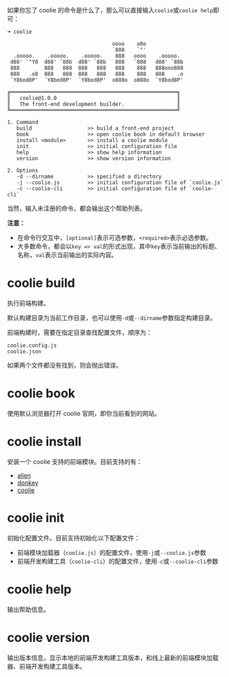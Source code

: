 如果你忘了 coolie 的命令是什么了，那么可以直接输入`coolie`或`coolie help`即可：

```
➜ coolie

                                  oooo    o8o
                                  `888    `"'
  .ooooo.    .ooooo.    .ooooo.    888   oooo    .ooooo.
 d88' `"Y8  d88' `88b  d88' `88b   888   `888   d88' `88b
 888        888   888  888   888   888    888   888ooo888
 888   .o8  888   888  888   888   888    888   888    .o
 `Y8bod8P'  `Y8bod8P'  `Y8bod8P'  o888o  o888o  `Y8bod8P'

╔══════════════════════════════════════════════════════╗
║   coolie@1.0.0                                       ║
║   The front-end development builder.                 ║
╚══════════════════════════════════════════════════════╝

1. Command
   build                  >> build a front-end project
   book                   >> open coolie book in default browser
   install <module>       >> install a coolie module
   init                   >> initial configuration file
   help                   >> show help information
   version                >> show version information

2. Options
   -d --dirname           >> specified a directory
   -j --coolie.js         >> initial configuration file of `coolie.js`
   -c --coolie-cli        >> initial configuration file of `coolie-cli`

```

当然，输入未注册的命令，都会输出这个帮助列表。

**注意：**

- 在命令行交互中，`[optional]`表示可选参数，`<required>`表示必选参数。
- 大多数命令，都会以`key => val`的形式出现，其中`key`表示当前输出的标题、名称，`val`表示当前输出的实际内容。


# coolie build
执行前端构建。

默认构建目录为当前工作目录，也可以使用`-d`或`--dirname`参数指定构建目录。

前端构建时，需要在指定目录查找配置文件，顺序为：
```
coolie.config.js
coolie.json
```
如果两个文件都没有找到，则会抛出错误。


# coolie book
使用默认浏览器打开 coolie 官网，即你当前看到的网站。


# coolie install <module>
安装一个 coolie 支持的前端模块。目前支持的有：

- [alien](https://github.com/cloudcome/alien) 
- [donkey](https://github.com/cloudcome/donkey) 
- [coolie](https://github.com/cooliejs/coolie.js) 


# coolie init
初始化配置文件。目前支持初始化以下配置文件：

- 前端模块加载器（`coolie.js`）的配置文件，使用`-j`或`--coolie.js`参数
- 前端开发构建工具（`coolie-cli`）的配置文件，使用`-c`或`--coolie-cli`参数


# coolie help
输出帮助信息。


# coolie version
输出版本信息，显示本地的前端开发构建工具版本，和线上最新的前端模块加载器、前端开发构建工具版本。

